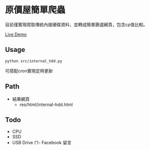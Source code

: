 # 原價屋簡單爬蟲

目前僅實現爬取傳統內接硬碟資料，並轉成簡單篩選網頁，包含cp值比較。

[Live Demo](https://scsa3.github.io/coolpc/)

## Usage

```shell script
python src/internal_hdd.py
```

可搭配cron實現定時更新

## Path

- 結果網頁
    - res/html/internal-hdd.html
    
## Todo

- CPU
- SSD
- USB Drive
ㄇ- Facebook 留言